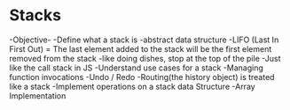 # Stacks

-Objective-
-Define what a stack is
-abstract data structure
-LIFO (Last In First Out) = The last element added to the stack will be the first element removed from the stack
-like doing dishes, stop at the top of the pile
-Just like the call stack in JS
-Understand use cases for a stack
-Managing function invocations
-Undo / Redo
-Routing(the history object) is treated like a stack
-Implement operations on a stack data Structure
-Array Implementation

